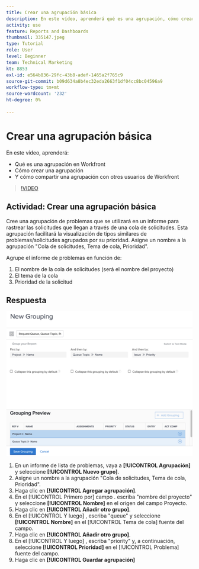```yaml
---
title: Crear una agrupación básica
description: En este vídeo, aprenderá qué es una agrupación, cómo crear una agrupación y cómo compartir una agrupación con otros usuarios en [!DNL  Workfront].
activity: use
feature: Reports and Dashboards
thumbnail: 335147.jpeg
type: Tutorial
role: User
level: Beginner
team: Technical Marketing
kt: 8853
exl-id: e564b836-29fc-43b8-adef-1465a2f765c9
source-git-commit: b09d634a8b4ec32eda2663f1df04cc8bc04596a9
workflow-type: tm+mt
source-wordcount: '232'
ht-degree: 0%

---
```


# Crear una agrupación básica

En este vídeo, aprenderá:

* Qué es una agrupación en Workfront
* Cómo crear una agrupación
* Y cómo compartir una agrupación con otros usuarios de Workfront

>[!VIDEO](https://video.tv.adobe.com/v/335147/?quality=12)

## Actividad: Crear una agrupación básica

Cree una agrupación de problemas que se utilizará en un informe para rastrear las solicitudes que llegan a través de una cola de solicitudes. Esta agrupación facilitará la visualización de tipos similares de problemas/solicitudes agrupados por su prioridad. Asigne un nombre a la agrupación &quot;Cola de solicitudes, Tema de cola, Prioridad&quot;.

Agrupe el informe de problemas en función de:

1. El nombre de la cola de solicitudes (será el nombre del proyecto)
1. El tema de la cola
1. Prioridad de la solicitud

## Respuesta

![Una imagen de la pantalla para crear una nueva agrupación](assets/grouping-exercise.png)

1. En un informe de lista de problemas, vaya a **[!UICONTROL Agrupación]** y seleccione **[!UICONTROL Nuevo grupo]**.
1. Asigne un nombre a la agrupación &quot;Cola de solicitudes, Tema de cola, Prioridad&quot;.
1. Haga clic en **[!UICONTROL Agregar agrupación]**.
1. En el [!UICONTROL Primero por] campo . escriba &quot;nombre del proyecto&quot; y seleccione **[!UICONTROL Nombre]** en el origen del campo Proyecto.
1. Haga clic en **[!UICONTROL Añadir otro grupo]**.
1. En el [!UICONTROL Y luego] , escriba &quot;queue&quot; y seleccione **[!UICONTROL Nombre]** en el [!UICONTROL Tema de cola] fuente del campo.
1. Haga clic en **[!UICONTROL Añadir otro grupo]**.
1. En el [!UICONTROL Y luego] , escriba &quot;priority&quot; y, a continuación, seleccione **[!UICONTROL Prioridad]** en el [!UICONTROL Problema] fuente del campo.
1. Haga clic en **[!UICONTROL Guardar agrupación]**
